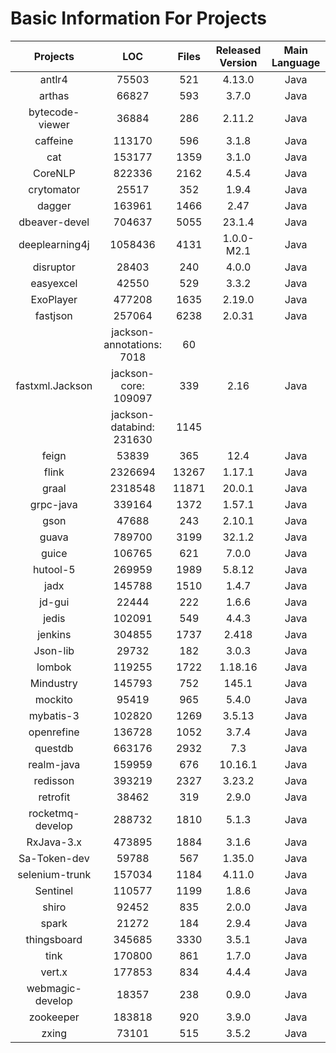 Basic Information For Projects
=======
|     Projects     |            LOC           | Files | Released Version | Main Language |
|:----------------:|:-------------------------:|:-----:|:----------------:|:-------------:|
|      antlr4      |           75503           |  521  |      4.13.0      |      Java     |
|      arthas      |           66827           |  593  |       3.7.0      |      Java     |
|  bytecode-viewer |           36884           |  286  |      2.11.2      |      Java     |
|     caffeine     |           113170          |  596  |       3.1.8      |      Java     |
|        cat       |           153177          |  1359 |       3.1.0      |      Java     |
|      CoreNLP     |           822336          |  2162 |       4.5.4      |      Java     |
|    crytomator    |           25517           |  352  |       1.9.4      |      Java     |
|      dagger      |           163961          |  1466 |       2.47       |      Java     |
|   dbeaver-devel  |           704637          |  5055 |      23.1.4      |      Java     |
|  deeplearning4j  |          1058436          |  4131 |    1.0.0-M2.1    |      Java     |
|     disruptor    |           28403           |  240  |       4.0.0      |      Java     |
|     easyexcel    |           42550           |  529  |       3.3.2      |      Java     |
|     ExoPlayer    |           477208          |  1635 |      2.19.0      |      Java     |
|     fastjson     |           257064          |  6238 |      2.0.31      |      Java     |
|                  | jackson-annotations: 7018 |   60  |                  |               |
|  fastxml.Jackson |    jackson-core: 109097   |  339  |       2.16       |      Java     |
|                  |  jackson-databind: 231630 |  1145 |                  |               |
|       feign      |           53839           |  365  |       12.4       |      Java     |
|       flink      |          2326694          | 13267 |      1.17.1      |      Java     |
|       graal      |          2318548          | 11871 |      20.0.1      |      Java     |
|     grpc-java    |           339164          |  1372 |      1.57.1      |      Java     |
|       gson       |           47688           |  243  |      2.10.1      |      Java     |
|       guava      |           789700          |  3199 |      32.1.2      |      Java     |
|       guice      |           106765          |  621  |       7.0.0      |      Java     |
|     hutool-5     |           269959          |  1989 |      5.8.12      |      Java     |
|       jadx       |           145788          |  1510 |       1.4.7      |      Java     |
|      jd-gui      |           22444           |  222  |       1.6.6      |      Java     |
|       jedis      |           102091          |  549  |       4.4.3      |      Java     |
|      jenkins     |           304855          |  1737 |       2.418      |      Java     |
|     Json-lib     |           29732           |  182  |       3.0.3      |      Java     |
|      lombok      |           119255          |  1722 |      1.18.16     |      Java     |
|     Mindustry    |           145793          |  752  |       145.1      |      Java     |
|      mockito     |           95419           |  965  |       5.4.0      |      Java     |
|     mybatis-3    |           102820          |  1269 |      3.5.13      |      Java     |
|    openrefine    |           136728          |  1052 |       3.7.4      |      Java     |
|      questdb     |           663176          |  2932 |        7.3       |      Java     |
|    realm-java    |           159959          |  676  |      10.16.1     |      Java     |
|     redisson     |           393219          |  2327 |      3.23.2      |      Java     |
|     retrofit     |           38462           |  319  |       2.9.0      |      Java     |
| rocketmq-develop |           288732          |  1810 |       5.1.3      |      Java     |
|    RxJava-3.x    |           473895          |  1884 |       3.1.6      |      Java     |
|   Sa-Token-dev   |           59788           |  567  |      1.35.0      |      Java     |
|  selenium-trunk  |           157034          |  1184 |      4.11.0      |      Java     |
|     Sentinel     |           110577          |  1199 |       1.8.6      |      Java     |
|       shiro      |           92452           |  835  |       2.0.0      |      Java     |
|       spark      |           21272           |  184  |       2.9.4      |      Java     |
|    thingsboard   |           345685          |  3330 |       3.5.1      |      Java     |
|       tink       |           170800          |  861  |       1.7.0      |      Java     |
|      vert.x      |           177853          |  834  |       4.4.4      |      Java     |
| webmagic-develop |           18357           |  238  |       0.9.0      |      Java     |
|     zookeeper    |           183818          |  920  |       3.9.0      |      Java     |
|       zxing      |           73101           |  515  |       3.5.2      |      Java     |
